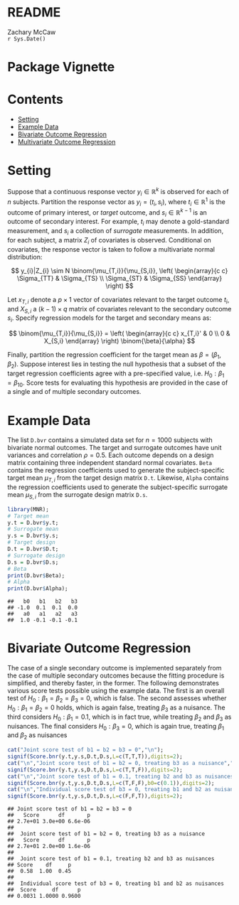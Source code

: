 # README
Zachary McCaw  
`r Sys.Date()`  

# Package Vignette




# Contents

* [Setting](#setting)
* [Example Data](#example-data)
* [Bivariate Outcome Regression](#bivariate-outcome-regression)
* [Multivariate Outcome Regression](#multivariate-outcome-regression)

# Setting

Suppose that a continuous response vector $y_{i}\in\mathbb{R}^{k}$ is observed for each of $n$ subjects. Partition the response vector as $y_{i} = (t_{i},s_{i})$, where $t_{i}\in\mathbb{R}^{1}$ is the outcome of primary interest, or *target* outcome, and $s_{i}\in\mathbb{R}^{k-1}$ is an outcome of secondary interest. For example, $t_{i}$ may denote a gold-standard measurement, and $s_{i}$ a collection of *surrogate* measurements. In addition, for each subject, a matrix $Z_{i}$ of covariates is observed. Conditional on covariates, the response vector is taken to follow a multivariate normal distribution:

$$
y_{i}|Z_{i} \sim N \binom{\mu_{T,i}}{\mu_{S,i}}, \left(
\begin{array}{c c}
\Sigma_{TT} & \Sigma_{TS} \\
\Sigma_{ST} & \Sigma_{SS}
\end{array}
\right)
$$

Let $x_{T,i}$ denote a $p \times 1$ vector of covariates relevant to the target outcome $t_{i}$, and $X_{S,i}$ a $(k-1) \times q$ matrix of covariates relevant to the secondary outcome $s_{i}$. Specify regression models for the target and secondary means as:

$$
\binom{\mu_{T,i}}{\mu_{S,i}} = \left(
\begin{array}{c c}
x_{T,i}' & 0 \\
0 & X_{S,i}
\end{array}
\right)
\binom{\beta}{\alpha}
$$

Finally, partition the regression coefficient for the target mean as $\beta = (\beta_{1},\beta_{2})$. Suppose interest lies in testing the null hypothesis that a subset of the target regression coefficients agree with a pre-specified value, i.e. $H_{0}:\beta_{1} = \beta_{10}$. Score tests for evaluating this hypothesis are provided in the case of a single and of multiple secondary outcomes. 

# Example Data
The list `D.bvr` contains a simulated data set for $n=1000$ subjects with bivariate normal outcomes. The target and surrogate outcomes have unit variances and correlation $\rho=0.5$. Each outcome depends on a design matrix containing three independent standard normal covariates. `Beta` contains the regression coefficients used to generate the subject-specific target mean $\mu_{T,i}$ from the target design matrix `D.t`. Likewise, `Alpha` contains the regression coefficients used to generate the subject-specific surrogate mean $\mu_{S,i}$ from the surrogate design matrix `D.s`. 


```r
library(MNR);
# Target mean
y.t = D.bvr$y.t;
# Surrogate mean
y.s = D.bvr$y.s;
# Target design
D.t = D.bvr$D.t;
# Surrogate design
D.s = D.bvr$D.s;
# Beta
print(D.bvr$Beta);
# Alpha
print(D.bvr$Alpha);
```

```
##   b0   b1   b2   b3 
## -1.0  0.1  0.1  0.0 
##   a0   a1   a2   a3 
##  1.0 -0.1 -0.1 -0.1
```

# Bivariate Outcome Regression
The case of a single secondary outcome is implemented separately from the case of multiple secondary outcomes because the fitting procedure is simplified, and thereby faster, in the former. The following demonstrates various score tests possible using the example data. The first is an overall test of $H_{0}:\beta_{1}=\beta_{2}=\beta_{3}=0$, which is false. The second assesses whether $H_{0}:\beta_{1}=\beta_{2}=0$ holds, which is again false, treating $\beta_{3}$ as a nuisance. The third considers $H_{0}:\beta_{1}=0.1$, which is in fact true, while treating $\beta_{2}$ and $\beta_{3}$ as nuisances. The final considers $H_{0}:\beta_{3}=0$, which is again true, treating $\beta_{1}$ and $\beta_{2}$ as nuisances


```r
cat("Joint score test of b1 = b2 = b3 = 0","\n");
signif(Score.bnr(y.t,y.s,D.t,D.s,L=c(T,T,T)),digits=2);
cat("\n","Joint score test of b1 = b2 = 0, treating b3 as a nuisance","\n");
signif(Score.bnr(y.t,y.s,D.t,D.s,L=c(T,T,F)),digits=2);
cat("\n","Joint score test of b1 = 0.1, treating b2 and b3 as nuisances","\n");
signif(Score.bnr(y.t,y.s,D.t,D.s,L=c(T,F,F),b0=c(0.1)),digits=2);
cat("\n","Individual score test of b3 = 0, treating b1 and b2 as nuisances","\n");
signif(Score.bnr(y.t,y.s,D.t,D.s,L=c(F,F,T)),digits=2);
```

```
## Joint score test of b1 = b2 = b3 = 0 
##   Score      df       p 
## 2.7e+01 3.0e+00 6.6e-06 
## 
##  Joint score test of b1 = b2 = 0, treating b3 as a nuisance 
##   Score      df       p 
## 2.7e+01 2.0e+00 1.6e-06 
## 
##  Joint score test of b1 = 0.1, treating b2 and b3 as nuisances 
## Score    df     p 
##  0.58  1.00  0.45 
## 
##  Individual score test of b3 = 0, treating b1 and b2 as nuisances 
##  Score     df      p 
## 0.0031 1.0000 0.9600
```
